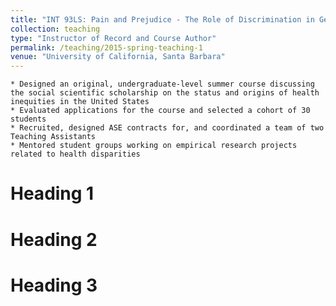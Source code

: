 ```yaml
---
title: "INT 93LS: Pain and Prejudice - The Role of Discrimination in Generating Disparities in Health "
collection: teaching
type: "Instructor of Record and Course Author"
permalink: /teaching/2015-spring-teaching-1
venue: "University of California, Santa Barbara"
---
```


    * Designed an original, undergraduate-level summer course discussing the social scientific scholarship on the status and origins of health inequities in the United States
    * Evaluated applications for the course and selected a cohort of 30 students
    * Recruited, designed ASE contracts for, and coordinated a team of two Teaching Assistants 
    * Mentored student groups working on empirical research projects related to health disparities

Heading 1
======

Heading 2
======

Heading 3
======
